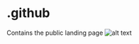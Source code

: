 # .github
Contains the public landing page 
![alt text]([https://github.com/Recupero-Robotics/.github/blob/main/RecuperoLogo.png?raw=true])
